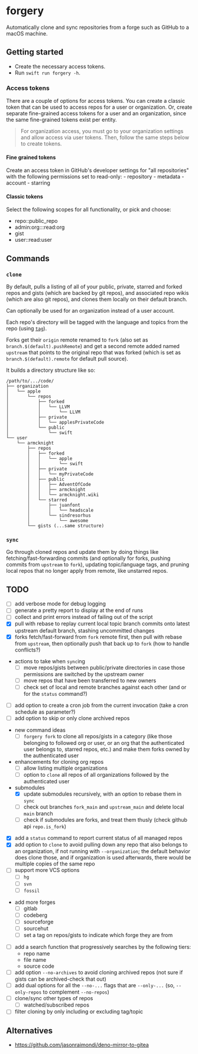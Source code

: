 # forgery

Automatically clone and sync repositories from a forge such as GitHub to a macOS machine.

## Getting started

- Create the necessary access tokens.
- Run `swift run forgery -h`.

### Access tokens

There are a couple of options for access tokens. You can create a classic token that can be used to access repos for a user or organization. Or, create separate fine-grained access tokens for a user and an organization, since the same fine-grained tokens exist per entity.

> For organization access, you must go to your organization settings and allow access via user tokens. Then, follow the same steps below to create tokens.

#### Fine grained tokens 

Create an access token in GitHub's developer settings for "all repositories" with the following permissions set to read-only:
    - repository 
        - metadata
    - account
        - starring
        
#### Classic tokens

Select the following scopes for all functionality, or pick and choose:
- repo::public_repo
- admin:org:::read:org
- gist
- user::read:user

## Commands

###  `clone`

By default, pulls a listing of all of your public, private, starred and forked repos and gists (which are backed by git repos), and associated repo wikis (which are also git repos), and clones them locally on their default branch.

Can optionally be used for an organization instead of a user account.

Each repo's directory will be tagged with the language and topics from the repo (using [`tag`](https://github.com/jdberry/tag)).

Forks get their `origin` remote renamed to `fork` (also set as `branch.$(default).pushRemote`) and get a second remote added named `upstream` that points to the original repo that was forked (which is set as `branch.$(default).remote` for default pull source).

It builds a directory structure like so:
```
/path/to/.../code/
├── organization
│   └── apple
│       └── repos
│           ├── forked
│           │   └── LLVM
│           │       └── LLVM
│           ├── private
│           │   └── applesPrivateCode
│           └── public
│               └── swift
└── user
    └── armcknight
        ├── repos
        │   ├── forked
        │   │   └── apple
        │   │       └── swift
        │   ├── private
        │   │   └── myPrivateCode
        │   ├── public
        │   │   ├── AdventOfCode
        │   │   ├── armcknight
        │   │   └── armcknight.wiki
        │   └── starred
        │       ├── juanfont
        │       │   └── headscale
        │       └── sindresorhus
        │           └── awesome
        └── gists (...same structure)
```

### `sync`

Go through cloned repos and update them by doing things like fetching/fast-forwarding commits (and optionally for forks, pushing commits from `upstream` to `fork`), updating topic/language tags, and pruning local repos that no longer apply from remote, like unstarred repos.

## TODO

- [ ] add verbose mode for debug logging
- [ ] generate a pretty report to display at the end of runs
- [ ] collect and print errors instead of failing out of the script
- [x] pull with rebase to replay current local topic branch commits onto latest upstream default branch, stashing uncommitted changes
- [x] forks fetch/fast-forward from `fork` remote first, then pull with rebase from `upstream`, then optionally push that back up to `fork` (how to handle conflicts?)
- actions to take when `sync`ing
    - [ ] move repos/gists between public/private directories in case those permissions are switched by the upstream owner
    - [ ] move repos that have been transferred to new owners
    - [ ] check set of local and remote branches against each other (and or for the `status` command?)
- [ ] add option to create a cron job from the current invocation (take a cron schedule as parameter?)
- [ ] add option to skip or only clone archived repos
- new command ideas
    - [ ] `forgery fork` to clone all repos/gists in a category (like those belonging to followed org or user, or an org that the authenticated user belongs to, starred repos, etc.) and make them forks owned by the authenticated user
- enhancements for cloning org repos
    - [ ] allow listing multiple organizations
    - [ ] option to `clone` all repos of all organizations followed by the authenticated user
- submodules
    - [x] update submodules recursively, with an option to rebase them in `sync`
    - [ ] check out branches `fork_main` and `upstream_main` and delete local `main` branch
    - [ ] check if submodules are forks, and treat them thusly (check github api `repo.is_fork`)
- [x] add a `status` command to report current status of all managed repos
- [x] add option to `clone` to avoid pulling down any repo that also belongs to an organization, if not running with `--organization`; the default behavior does clone those, and if organization is used afterwards, there would be multiple copies of the same repo
- [ ] support more VCS options
    - [ ] `hg`
    - [ ] `svn`
    - [ ] `fossil`
- add more forges
    - [ ] gitlab
    - [ ] codeberg
    - [ ] sourceforge
    - [ ] sourcehut
    - [ ] set a tag on repos/gists to indicate which forge they are from
- [ ] add a search function that progressively searches by the following tiers:
    - repo name
    - file name
    - source code
- [ ] add option `--no-archives` to avoid cloning archived repos (not sure if gists can be archived-check that out)
- [ ] add dual options for all the `--no-...` flags that are `--only-...` (so, `--only-repos` to complement `--no-repos`)
- [ ] clone/sync other types of repos
    - [ ] watched/subscribed repos
- [ ] filter cloning by only including or excluding tag/topic

## Alternatives

- https://github.com/jasonraimondi/deno-mirror-to-gitea
